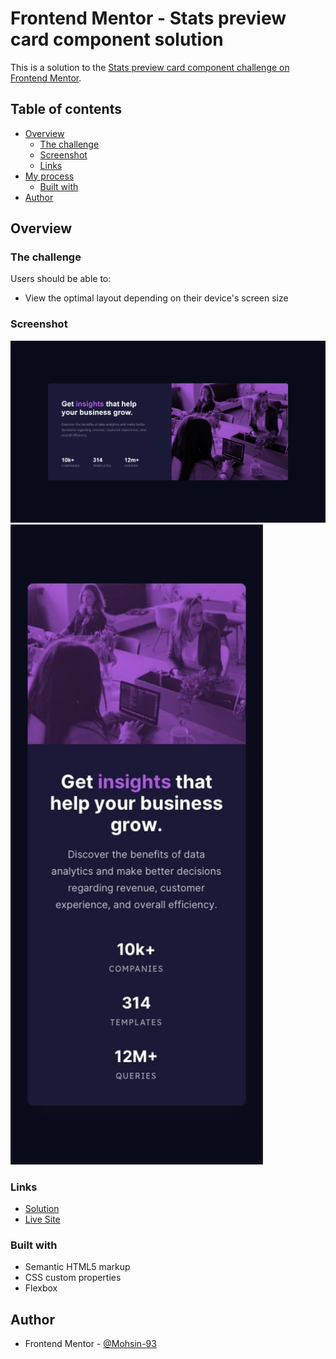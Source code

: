 # Frontend Mentor - Stats preview card component solution

This is a solution to the [Stats preview card component challenge on Frontend Mentor](https://www.frontendmentor.io/challenges/stats-preview-card-component-8JqbgoU62). 

## Table of contents

- [Overview](#overview)
  - [The challenge](#the-challenge)
  - [Screenshot](#screenshot)
  - [Links](#links)
- [My process](#my-process)
  - [Built with](#built-with)
- [Author](#author)


## Overview

### The challenge

Users should be able to:

- View the optimal layout depending on their device's screen size

### Screenshot

![](/Screenshots/Desktop%20view.png)
![](/Screenshots/Mobile%20view.png)


### Links

- [Solution](https://github.com/Mohsin-93/Stat-Preview-Card-Component-)
- [Live Site](https://mohsin-93.github.io/Stat-Preview-Card-Component-/)


### Built with

- Semantic HTML5 markup
- CSS custom properties
- Flexbox



## Author

- Frontend Mentor - [@Mohsin-93](https://www.frontendmentor.io/profile/Mohsin-93)



